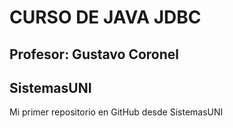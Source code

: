 # CURSO DE JAVA JDBC
## Profesor: Gustavo Coronel
## SistemasUNI



Mi primer repositorio en GitHub desde SistemasUNI
